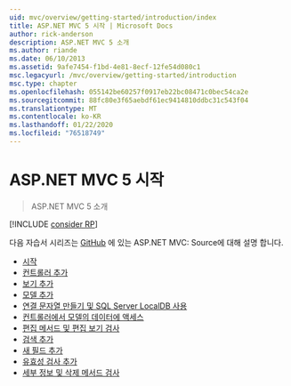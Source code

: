 ```yaml
---
uid: mvc/overview/getting-started/introduction/index
title: ASP.NET MVC 5 시작 | Microsoft Docs
author: rick-anderson
description: ASP.NET MVC 5 소개
ms.author: riande
ms.date: 06/10/2013
ms.assetid: 9afe7454-f1bd-4e81-8ecf-12fe54d080c1
msc.legacyurl: /mvc/overview/getting-started/introduction
msc.type: chapter
ms.openlocfilehash: 055142be60257f0917eb22bc08471c0bec54ca2e
ms.sourcegitcommit: 88fc80e3f65aebdf61ec9414810ddbc31c543f04
ms.translationtype: MT
ms.contentlocale: ko-KR
ms.lasthandoff: 01/22/2020
ms.locfileid: "76518749"
---
```

# <a name="getting-started-with-aspnet-mvc-5"></a>ASP.NET MVC 5 시작

> ASP.NET MVC 5 소개

[!INCLUDE [consider RP](../../../../includes/razor.md)]

다음 자습서 시리즈는 [GitHub](https://github.com/aspnet/AspNetDocs/tree/master/aspnet/mvc/overview/getting-started/introduction/sample/MvcMovie/MvcMovie) 에 있는 ASP.NET MVC: Source에 대해 설명 합니다.

- [시작](getting-started.md)
- [컨트롤러 추가](adding-a-controller.md)
- [보기 추가](adding-a-view.md)
- [모델 추가](adding-a-model.md)
- [연결 문자열 만들기 및 SQL Server LocalDB 사용](creating-a-connection-string.md)
- [컨트롤러에서 모델의 데이터에 액세스](accessing-your-models-data-from-a-controller.md)
- [편집 메서드 및 편집 보기 검사](examining-the-edit-methods-and-edit-view.md)
- [검색 추가](adding-search.md)
- [새 필드 추가](adding-a-new-field.md)
- [유효성 검사 추가](adding-validation.md)
- [세부 정보 및 삭제 메서드 검사](examining-the-details-and-delete-methods.md)
